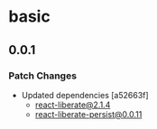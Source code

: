 # basic

## 0.0.1

### Patch Changes

- Updated dependencies [a52663f]
  - react-liberate@2.1.4
  - react-liberate-persist@0.0.11
